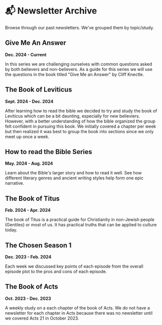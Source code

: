 # 📬 Newsletter Archive

Browse through our past newsletters. We've grouped them by topic/study.

## Give Me An Answer

**Dec. 2024 - Current**

In this series we are challenging ourselves with common questions asked by both believers and non-believers. As a guide for this series we will use the questions in the book titled "Give Me an Answer" by Cliff Knectle.

## The Book of Leviticus

**Sept. 2024 - Dec. 2024**

After learning how to read the bible we decided to try and study the book of Leviticus which can be a bit daunting, especially for new believiers. However, with a better understanding of how the bible organized the group felt confident in pursuing this book. We initially covered a chapter per week but then realized it was best to group the book into sections since we only meet up once a week.

## How to read the Bible Series

**May. 2024 - Aug. 2024**

Learn about the Bible's larger story and how to read it well. See how different literary genres and ancient writing styles help form one epic narrative.

## The Book of Titus

**Feb. 2024 - Apr. 2024**

The book of Titus is a practical guide for Christianity in non-Jewish people (Gentiles) or most of us. It has practical truths that can be applied to culture today.

## The Chosen Season 1

**Dec. 2023 - Feb. 2024**

Each week we discussed key points of each episode from the overall episode plot to the pros and cons of each episode.

## The Book of Acts

**Oct. 2023 - Dec. 2023**

A weekly study on a each chapter of the book of Acts. We do not have a newsletter for each chapter in Acts because there was no newsletter until we covered Acts 21 in October 2023.
